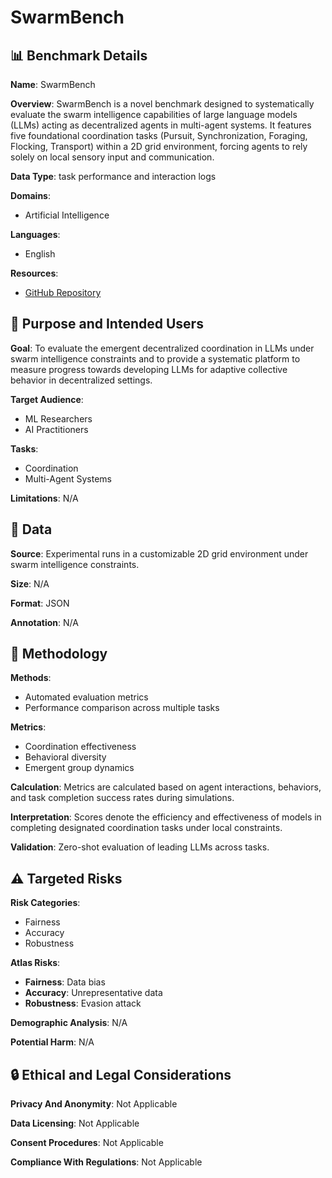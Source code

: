# SwarmBench

## 📊 Benchmark Details

**Name**: SwarmBench

**Overview**: SwarmBench is a novel benchmark designed to systematically evaluate the swarm intelligence capabilities of large language models (LLMs) acting as decentralized agents in multi-agent systems. It features five foundational coordination tasks (Pursuit, Synchronization, Foraging, Flocking, Transport) within a 2D grid environment, forcing agents to rely solely on local sensory input and communication.

**Data Type**: task performance and interaction logs

**Domains**:
- Artificial Intelligence

**Languages**:
- English

**Resources**:
- [GitHub Repository](https://github.com/x66ccff/swarmbench)

## 🎯 Purpose and Intended Users

**Goal**: To evaluate the emergent decentralized coordination in LLMs under swarm intelligence constraints and to provide a systematic platform to measure progress towards developing LLMs for adaptive collective behavior in decentralized settings.

**Target Audience**:
- ML Researchers
- AI Practitioners

**Tasks**:
- Coordination
- Multi-Agent Systems

**Limitations**: N/A

## 💾 Data

**Source**: Experimental runs in a customizable 2D grid environment under swarm intelligence constraints.

**Size**: N/A

**Format**: JSON

**Annotation**: N/A

## 🔬 Methodology

**Methods**:
- Automated evaluation metrics
- Performance comparison across multiple tasks

**Metrics**:
- Coordination effectiveness
- Behavioral diversity
- Emergent group dynamics

**Calculation**: Metrics are calculated based on agent interactions, behaviors, and task completion success rates during simulations.

**Interpretation**: Scores denote the efficiency and effectiveness of models in completing designated coordination tasks under local constraints.

**Validation**: Zero-shot evaluation of leading LLMs across tasks.

## ⚠️ Targeted Risks

**Risk Categories**:
- Fairness
- Accuracy
- Robustness

**Atlas Risks**:
- **Fairness**: Data bias
- **Accuracy**: Unrepresentative data
- **Robustness**: Evasion attack

**Demographic Analysis**: N/A

**Potential Harm**: N/A

## 🔒 Ethical and Legal Considerations

**Privacy And Anonymity**: Not Applicable

**Data Licensing**: Not Applicable

**Consent Procedures**: Not Applicable

**Compliance With Regulations**: Not Applicable
